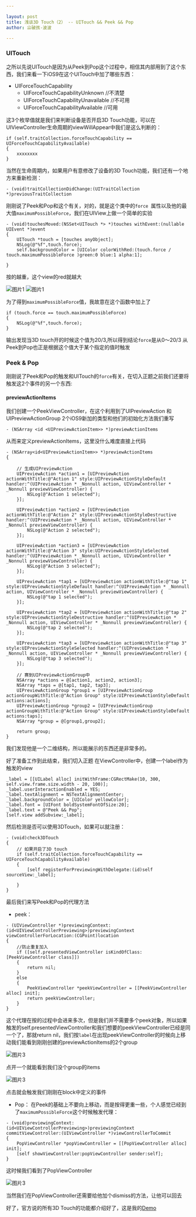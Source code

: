 ```yaml
---

layout: post
title: 浅谈3D Touch（2） -- UITouch && Peek && Pop
author: 尛破孩-波波

--- 
```


### UITouch

之所以先说UITouch是因为从Peek到Pop这个过程中，相信其内部用到了这个东西，我们来看一下iOS9在这个UITouch中加了哪些东西：

* UIForceTouchCapability
	* UIForceTouchCapabilityUnknown         //不清楚
	* UIForceTouchCapabilityUnavailable     //不可用
	* UIForceTouchCapabilityAvailable       //可用
	
这3个枚举值就是我们来判断设备是否开启3D Touch功能，可以在UIViewController生命周期的viewWillAppear中我们是这么判断的：

```objc
if (self.traitCollection.forceTouchCapability == UIForceTouchCapabilityAvailable)
{
	xxxxxxxx
}
```
当然在生命周期内，如果用户有意修改了设备的3D Touch功能，我们还有一个地方来重新检测：

```objc
- (void)traitCollectionDidChange:(UITraitCollection *)previousTraitCollection
```

刚刚说了Peek和Pop和这个有关，对的，就是这个类中的```force ```属性以及他的最大值```maximumPossibleForce```，我们在UIView上做一个简单的实验

```objc
- (void)touchesMoved:(NSSet<UITouch *> *)touches withEvent:(nullable UIEvent *)event
{
    UITouch *touch = [touches anyObject];
    NSLog(@"%f",touch.force);
    self.backgroundColor = [UIColor colorWithRed:(touch.force / touch.maximumPossibleForce )green:0 blue:1 alpha:1];
    
}
```
按的越重，这个view的red就越大

![图片1](/images/img-3.PNG)
![图片1](/images/img-4.PNG)


为了得到```maximumPossibleForce```值，我故意在这个函数中加上了

```objc
if (touch.force == touch.maximumPossibleForce)
{
    NSLog(@"%f",touch.force);
}
```
输出发现当3D touch开的时候这个值为20/3,所以得到结论```force```是从0～20/3
从Peek到Pop也正是根据这个值大于某个指定的值时触发

### Peek & Pop
刚刚说了Peek和Pop的触发和UITouch的```force```有关，在切入正题之前我们还要将触发这2个事件的另一个东西:

#### previewActionItems
我们创建一个PeekViewController，在这个利用到了UIPreviewAction 和 UIPreviewActionGroup 2个iOS9新加的类型和他们的初始化方法我们重写

```objc
- (NSArray <id <UIPreviewActionItem>> *)previewActionItems
```
从而来定义previewActionItems，这里没什么难度直接上代码

```objc
- (NSArray<id<UIPreviewActionItem>> *)previewActionItems
{
    
    // 生成UIPreviewAction
    UIPreviewAction *action1 = [UIPreviewAction actionWithTitle:@"Action 1" style:UIPreviewActionStyleDefault handler:^(UIPreviewAction * _Nonnull action, UIViewController * _Nonnull previewViewController) {
        NSLog(@"Action 1 selected");
    }];
    
    UIPreviewAction *action2 = [UIPreviewAction actionWithTitle:@"Action 2" style:UIPreviewActionStyleDestructive handler:^(UIPreviewAction * _Nonnull action, UIViewController * _Nonnull previewViewController) {
        NSLog(@"Action 2 selected");
    }];
    
    UIPreviewAction *action3 = [UIPreviewAction actionWithTitle:@"Action 3" style:UIPreviewActionStyleSelected handler:^(UIPreviewAction * _Nonnull action, UIViewController * _Nonnull previewViewController) {
        NSLog(@"Action 3 selected");
    }];
    
    UIPreviewAction *tap1 = [UIPreviewAction actionWithTitle:@"tap 1" style:UIPreviewActionStyleDefault handler:^(UIPreviewAction * _Nonnull action, UIViewController * _Nonnull previewViewController) {
        NSLog(@"tap 1 selected");
    }];
    
    UIPreviewAction *tap2 = [UIPreviewAction actionWithTitle:@"tap 2" style:UIPreviewActionStyleDestructive handler:^(UIPreviewAction * _Nonnull action, UIViewController * _Nonnull previewViewController) {
        NSLog(@"tap 2 selected");
    }];
    
    UIPreviewAction *tap3 = [UIPreviewAction actionWithTitle:@"tap 3" style:UIPreviewActionStyleSelected handler:^(UIPreviewAction * _Nonnull action, UIViewController * _Nonnull previewViewController) {
        NSLog(@"tap 3 selected");
    }];
    
    // 赛到UIPreviewActionGroup中
    NSArray *actions = @[action1, action2, action3];
    NSArray *taps = @[tap1, tap2, tap3];
    UIPreviewActionGroup *group1 = [UIPreviewActionGroup actionGroupWithTitle:@"Action Group" style:UIPreviewActionStyleDefault actions:actions];
    UIPreviewActionGroup *group2 = [UIPreviewActionGroup actionGroupWithTitle:@"Action Group" style:UIPreviewActionStyleDefault actions:taps];
    NSArray *group = @[group1,group2];
    
    return group;
}
```
我们发现他是一个二维结构，所以能展示的东西还是非常多的。

好了准备工作到此结束，我们切入正题
在ViewController中，创建一个label作为触发的view

```objc
_label = [[UILabel alloc] initWithFrame:CGRectMake(10, 300, self.view.frame.size.width - 20, 100)];
_label.userInteractionEnabled = YES;
_label.textAlignment = NSTextAlignmentCenter;
_label.backgroundColor = [UIColor yellowColor];
_label.font = [UIFont boldSystemFontOfSize:20];
_label.text = @"Peek && Pop";
[self.view addSubview:_label];
```
然后检测是否可以使用3DTouch，如果可以就注册：

```objc
- (void)check3DTouch
{
    // 如果开启了3D touch
    if (self.traitCollection.forceTouchCapability == UIForceTouchCapabilityAvailable)
    {
        [self registerForPreviewingWithDelegate:(id)self sourceView:_label];
        
    }
}
```

最后我们来写Peek和Pop的代理方法

+ peek：

```objc
- (UIViewController *)previewingContext:(id<UIViewControllerPreviewing>)previewingContext viewControllerForLocation:(CGPoint)location
{
    //防止重复加入
    if ([self.presentedViewController isKindOfClass:[PeekViewController class]])
    {
        return nil;
    }
    else
    {
        PeekViewController *peekViewController = [[PeekViewController alloc] init];
        return peekViewController;
    }
}
```
这个代理在按的过程中会进来多次，但是我们并不需要多个peek对象，所以如果触发的self.presentedViewController和我们想要的peekViewController已经是同一个了，那就return nil，我们按```label```在出现peekViewController的时候向上移动我们能看到刚刚创建的previewActionItems的2个group

![图片3](/images/img-5.png)

点开一个就能看到我们没个group的items

![图片3](/images/img-6.png)

点击就会触发我们刚刚在block中定义的事件

+ Pop：
在Peek的基础上不要向上移动，而是按得更重一些，个人感觉已经到了```maximumPossibleForce```这个时候触发代理：

```objc
- (void)previewingContext:(id<UIViewControllerPreviewing>)previewingContext commitViewController:(UIViewController *)viewControllerToCommit
{
    PopViewController *popViewController = [[PopViewController alloc] init];
    [self showViewController:popViewController sender:self];
}
```
这时候我们看到了PopViewController

![图片3](/images/img-7.png)

当然我们在PopViewController还需要给他加个dismiss的方法，让他可以回去

好了，官方说的所有3D Touch的功能都介绍好了，这是我的[Demo](https://github.com/wuhanbo555/3D-Touch-Demo.git)